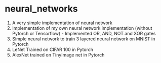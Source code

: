 # neural_networks

1. A very simple implementation of neural network 
2. Implementation of my own neural network implementation (without Pytorch or Tensorflow) - Implemented OR, AND, NOT and XOR gates 
3. Simple neural network to train 3 layered neural network on MNIST in Pytorch
4. LeNet Trained on CIFAR 100 in Pytorch 
5. AlexNet trained on TinyImage net in Pytorch 

